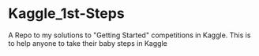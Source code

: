 # Kaggle_1st-Steps
A Repo to my solutions to "Getting Started" competitions in Kaggle.
This is to help anyone to take their baby steps in Kaggle
